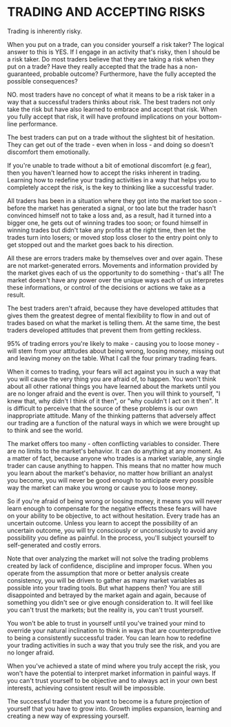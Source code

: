 # TRADING AND ACCEPTING RISKS

Trading is inherently risky.

When you put on a trade, can you consider yourself a risk taker? 
The logical answer to this is YES. If I engage in an activity that's risky, then I should be a risk taker.
Do most traders believe that they are taking a risk when they put on a trade? Have they really accepted that the trade has a non-guaranteed, probable outcome? Furthermore, have the fully accepted the possible consequences? 

NO. most traders have no concept of what it means to be a risk taker in a way that a successful traders thinks about risk. The best traders not only take the risk but have also learned to embrace and accept that risk.
When you fully accept that risk, it will have profound implications on your bottom-line performance.

The best traders can put on a trade without the slightest bit of hesitation. They can get out of the trade - even when in loss - and doing so doesn't discomfort them emotionally.

If you're unable to trade without a bit of emotional discomfort (e.g fear), then you haven't learned how to accept the risks inherent in trading. Learning how to redefine your trading activities in a way that helps you to completely accept the risk, is the key to thinking like a successful trader.

All traders has been in a situation where they got into the market too soon - before the market has generated a signal, or too late but the trader hasn't convinced himself not to take a loss and, as a result, had it turned into a bigger one, he gets out of winning trades too soon; or found himself in winning trades but didn't take any profits at the right time, then let the trades turn into losers; or moved stop loss closer to the entry point only to get stopped out and the market goes back to his direction.

All these are errors traders make by themselves over and over again. These are not market-generated errors. Movements and information provided by the market gives each of us the opportunity to do something - that's all! The market doesn't have any power over the unique ways each of us interpretes these informations, or control of the decisions or actions we take as a result.

The best traders aren't afraid, because they have developed attitudes that gives them the greatest degree of mental flexibility to flow in and out of trades based on what the market is telling them. At the same time, the best traders developed attitudes that prevent them from getting reckless.

95% of trading errors you're likely to make - causing you to loose money - will stem from your attitudes about being wrong, loosing money, missing out and leaving money on the table. What I call the four primary trading fears.

When it comes to trading, your fears will act against you in such a way that you will cause the very thing you are afraid of, to happen.
You won't think about all other rational things you have learned about the markets until you are no longer afraid and the event is over. Then you will think to yourself, "I knew that, why didn't I think of it then", or "why couldn't I act on it then".
It is difficult to perceive that the source of these problems is our own inappropriate attitude. Many of the thinking patterns that adversely affect our trading are a function of the natural ways in which we were brought up to think and see the world.

The market offers too many - often conflicting variables to consider. There are no limits to the market's behavior. It can do anything at any moment. As a matter of fact, because anyone who trades is a market variable, any single trader can cause anything to happen. This means that no matter how much you learn about the market's behavior, no matter how brilliant an analyst you become, you will never be good enough to anticipate every possible way the market can make you wrong or cause you to loose money.

So if you're afraid of being wrong or loosing money, it means you will never learn enough to compensate for the negative effects these fears will have on your ability to be objective, to act without hesitation. Every trade has an uncertain outcome. Unless you learn to accept the possibility of an uncertain outcome, you will try consciously or unconsciously to avoid any possibility you define as painful. In the process, you'll subject yourself to self-generated and costly errors.

Note that over analyzing the market will not solve the trading problems created by lack of confidence, discipline and improper focus. When you operate from the assumption that more or better analysis create consistency, you will be driven to gather as many market variables as possible into your trading tools. 
But what happens then? You are still disappointed and betrayed by the market again and again, because of something you didn't see or give enough consideration to.
It will feel like you can't trust the markets; but the reality is, you can't trust yourself.

You won't be able to trust in yourself until you've trained your mind to override your natural inclination to think in ways that are counterproductive to being a consistently successful trader. You can learn how to redefine your trading activities in such a way that you truly see the risk, and you are no longer afraid.

When you've achieved a state of mind where you truly accept the risk, you won't have the potential to interpret market information in painful ways. If you can't trust yourself to be objective and to always act in your own best interests, achieving consistent result will be impossible.

The successful trader that you want to become is a future projection of yourself that you have to grow into. Growth implies expansion, learning and creating a new way of expressing yourself.